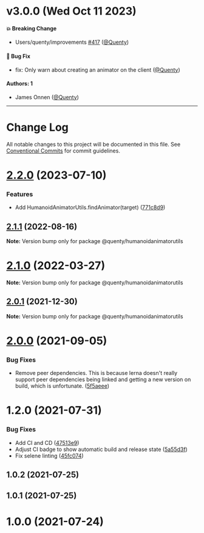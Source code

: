 # v3.0.0 (Wed Oct 11 2023)

#### 💥 Breaking Change

- Users/quenty/improvements [#417](https://github.com/Quenty/NevermoreEngine/pull/417) ([@Quenty](https://github.com/Quenty))

#### 🐛 Bug Fix

- fix: Only warn about creating an animator on the client ([@Quenty](https://github.com/Quenty))

#### Authors: 1

- James Onnen ([@Quenty](https://github.com/Quenty))

---

# Change Log

All notable changes to this project will be documented in this file.
See [Conventional Commits](https://conventionalcommits.org) for commit guidelines.

# [2.2.0](https://github.com/Quenty/NevermoreEngine/compare/@quenty/humanoidanimatorutils@2.1.1...@quenty/humanoidanimatorutils@2.2.0) (2023-07-10)


### Features

* Add HumanoidAnimatorUtils.findAnimator(target) ([771c8d9](https://github.com/Quenty/NevermoreEngine/commit/771c8d9fef18f992b798cc9192c849ac341b00e5))





## [2.1.1](https://github.com/Quenty/NevermoreEngine/compare/@quenty/humanoidanimatorutils@2.1.0...@quenty/humanoidanimatorutils@2.1.1) (2022-08-16)

**Note:** Version bump only for package @quenty/humanoidanimatorutils





# [2.1.0](https://github.com/Quenty/NevermoreEngine/compare/@quenty/humanoidanimatorutils@2.0.1...@quenty/humanoidanimatorutils@2.1.0) (2022-03-27)

**Note:** Version bump only for package @quenty/humanoidanimatorutils





## [2.0.1](https://github.com/Quenty/NevermoreEngine/compare/@quenty/humanoidanimatorutils@2.0.0...@quenty/humanoidanimatorutils@2.0.1) (2021-12-30)

**Note:** Version bump only for package @quenty/humanoidanimatorutils





# [2.0.0](https://github.com/Quenty/NevermoreEngine/compare/@quenty/humanoidanimatorutils@1.2.0...@quenty/humanoidanimatorutils@2.0.0) (2021-09-05)


### Bug Fixes

* Remove peer dependencies. This is because lerna doesn't really support peer dependencies being linked and getting a new version on build, which is unfortunate. ([5f5aeee](https://github.com/Quenty/NevermoreEngine/commit/5f5aeeea8de9975435309e53679f0ef7064f9dd0))





# 1.2.0 (2021-07-31)


### Bug Fixes

* Add CI and CD ([47513e9](https://github.com/Quenty/NevermoreEngine/commit/47513e9b568162707534af132396dd8756947dd3))
* Adjust CI badge to show automatic build and release state ([5a55d3f](https://github.com/Quenty/NevermoreEngine/commit/5a55d3f19bf8d66a760d67da9b56ed47fab74656))
* Fix selene linting ([45fc074](https://github.com/Quenty/NevermoreEngine/commit/45fc07489ee59127ac6582689f19a0e87c1e5b5a))



## 1.0.2 (2021-07-25)



## 1.0.1 (2021-07-25)



# 1.0.0 (2021-07-24)
